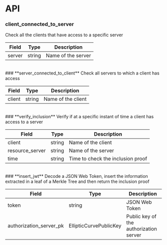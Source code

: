  # API
### **client_connected_to_server**
Check all the clients that have access to a specific server

| Field  | Type   | Description |
| -----  | ----   | ----------- |
| server | string | Name of the server |
<br />
### **server_connected_to_client**
Check all servers to which a client has access

| Field  | Type   | Description |
| -----  | ----   | ----------- |
| client | string | Name of the client |
<br />
### **verify_inclusion**
Verify if at a specific instant of time a client has access to a server

| Field           | Type   | Description |
| -----           | ----   | ----------- |
| client          | string | Name of the client |
| resource_server | string | Name of the server |
| time            | string | Time to check the inclusion proof |
<br />
### **insert_jwt**
Decode a JSON Web Token, insert the information extracted in a leaf of a Merkle Tree and then return the inclusion proof

| Field                   | Type                     | Description        |
| -----                   | ----                     | -----------        |
| token                   | string                   | JSON Web Token     |
| authorization_server_pk | EllipticCurvePublicKey   | Public key of the authorization server |
